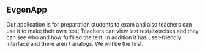 ## EvgenApp

Our application is for preparation students to exam and also teachers can use it to make their own test.  Teachers can view last test/exercises and they can see who and how fulfilled the test. In addition it has user-friendly interface and there aren`t  analogs. We will be the first.